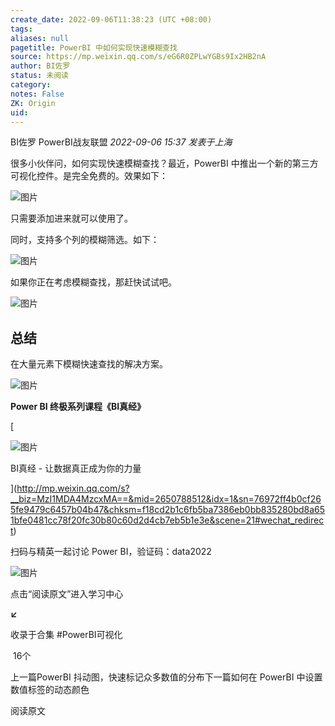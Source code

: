```yaml
---
create_date: 2022-09-06T11:38:23 (UTC +08:00)
tags: 
aliases: null
pagetitle: PowerBI 中如何实现快速模糊查找
source: https://mp.weixin.qq.com/s/eG6R0ZPLwYGBs9Ix2HB2nA
author: BI佐罗
status: 未阅读
category: 
notes: False
ZK: Origin
uid: 
---
```


BI佐罗 PowerBI战友联盟 _2022-09-06 15:37_ _发表于上海_

很多小伙伴问，如何实现快速模糊查找？最近，PowerBI 中推出一个新的第三方可视化控件。是完全免费的。效果如下：

![图片](https://mmbiz.qpic.cn/mmbiz_gif/09hv4Xua0LN4FOIrJjUnT9oRx3fKdZvfYNOpibaEzV1XmMNZx287TSJo8rQ4Q5UjZTjL1nQG2zcC9j3vwaQjCUQ/640?wx_fmt=gif&wxfrom=5&wx_lazy=1)

只需要添加进来就可以使用了。

同时，支持多个列的模糊筛选。如下：

![图片](https://mmbiz.qpic.cn/mmbiz_gif/09hv4Xua0LN4FOIrJjUnT9oRx3fKdZvfWL10v3RmEBIbwrrbnAAGWrMANDGfsHhqacBJPctpPaxqcLR7HBLjew/640?wx_fmt=gif&wxfrom=5&wx_lazy=1)

如果你正在考虑模糊查找，那赶快试试吧。

![图片](https://mmbiz.qpic.cn/mmbiz_png/09hv4Xua0LN4FOIrJjUnT9oRx3fKdZvfN4wH2AGbaS5IiaOvquiaPruq8c2OzH5P0o9iaqwcKDkwjwX0S6sBs71mg/640?wx_fmt=png&wxfrom=5&wx_lazy=1&wx_co=1)

## 总结

在大量元素下模糊快速查找的解决方案。

![图片](https://mmbiz.qpic.cn/mmbiz_png/09hv4Xua0LNhia5Pc4XC1Um7IYgQhGEoEC1yK05ibUFoPBYpcoAMvibuZh2BZaibMzULeDwNfSeQ0KHRcDUdX3FzVA/640?wx_fmt=png&wxfrom=5&wx_lazy=1&wx_co=1)

**Power BI 终极系列课程《BI真经》**

[

![图片](https://mmbiz.qpic.cn/mmbiz_jpg/09hv4Xua0LNBM1lxlQYHJBicic4CvPoRGLqHgdTZOr8goNRh0asDXA48mRDzc9zxW4UMQiayHwgDmx7mlt4cQxtjg/640?wx_fmt=jpeg&wxfrom=5&wx_lazy=1&wx_co=1)

BI真经 - 让数据真正成为你的力量





](http://mp.weixin.qq.com/s?__biz=MzI1MDA4MzcxMA==&mid=2650788512&idx=1&sn=76972ff4b0cf265fe9479c6457b04b47&chksm=f18cd2b1c6fb5ba7386eb0bb835280bd8a651bfe0481cc78f20fc30b80c60d2d4cb7eb5b1e3e&scene=21#wechat_redirect)

扫码与精英一起讨论 Power BI，验证码：data2022

![图片](https://mmbiz.qpic.cn/mmbiz_png/09hv4Xua0LOiad5BOrdQTKpB733esKiaxZa53LXWIPlQicMjxntaRr3a2hnMmuibTib8QacXeiakucDr7lSNGkuV2MXw/640?wx_fmt=png&wxfrom=5&wx_lazy=1&wx_co=1)

点击“阅读原文”进入学习中心

**↙**

收录于合集 #PowerBI可视化

 16个

上一篇PowerBI 抖动图，快速标记众多数值的分布下一篇如何在 PowerBI 中设置数值标签的动态颜色

阅读原文
